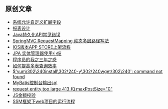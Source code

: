 ## 原创文章

- [系统允许自定义扩展字段][13]
- [报表设计][12]
- [Java持久化API常见错误][11]
- [SpringMVC RequestMapping 动态多层路径写法][10]
- [IOS版本APP STORE上架流程][9]
- [JPA 实体管理器使用小结][8]
- [程序员的我之三年之惑][7]
- [如何提高多表查询效率][6]
- [$'yum\302\240install\302\240-y\302\240wget\302\240': command not found][5]
- [MyBatis控制台输出sql][4]
- [request entity too large 413 和 maxPostSize="0"][3]
- [JS金额校验][2]
- [SSM框架下web项目的运行流程][1]


[1]:https://github.com/kingv8/blog/issues/2
[2]:https://github.com/kingv8/blog/issues/3
[3]:https://github.com/kingv8/blog/issues/4
[4]:https://github.com/kingv8/blog/issues/5
[5]:https://github.com/kingv8/blog/issues/6
[6]:https://github.com/kingv8/blog/issues/7
[7]:https://github.com/kingv8/blog/issues/8
[8]:https://github.com/kingv8/blog/issues/9
[9]:https://github.com/kingv8/blog/issues/11
[10]:https://github.com/kingv8/blog/issues/13
[11]:https://github.com/kingv8/blog/issues/15
[12]:https://github.com/kingv8/blog/issues/16
[13]:https://github.com/kingv8/blog/issues/17
